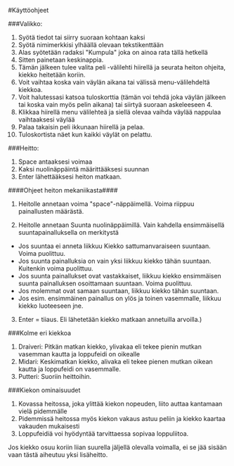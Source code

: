 #Käyttöohjeet

###Valikko:

1. Syötä tiedot tai siirry suoraan kohtaan kaksi
  1. Syötä nimimerkkisi ylhäällä olevaan tekstikenttään
  2. Alas syötetään radaksi "Kumpula" joka on ainoa rata tällä hetkellä
  3. Sitten painetaan keskinappia.
2. Tämän jälkeen tulee valita peli -välilehti hiirellä ja seurata heiton ohjeita, kiekko heitetään koriin.
  1. Voit vaihtaa koska vain väylän aikana tai välissä menu-välilehdeltä kiekkoa.
3. Voit halutessasi katsoa tuloskorttia (tämän voi tehdä joka väylän jälkeen tai koska vain myös pelin aikana) tai siirtyä suoraan askeleeseen 4.
4. Klikkaa hiirellä menu välilehteä ja siellä olevaa vaihda väylää nappulaa vaihtaaksesi väylää
5. Palaa takaisin peli ikkunaan hiirellä ja pelaa.
6. Tuloskortista näet kun kaikki väylät on pelattu.

###Heitto:

1. Space antaaksesi voimaa
2. Kaksi nuolinäppäintä määrittääksesi suunnan
3. Enter lähettääksesi heiton matkaan.

####Ohjeet heiton mekaniikasta####


1. Heitolle annetaan voima "space"-näppäimellä. Voima riippuu painallusten määrästä.

2. Heitolle annetaan Suunta nuolinäppäimillä. Vain kahdella ensimmäisellä suuntapainalluksella on merkitystä
  - Jos suuntaa ei anneta liikkuu Kiekko   sattumanvaraiseen suuntaan. Voima puolittuu.
  - Jos suunta painalluksia on vain yksi liikkuu kiekko tähän suuntaan. Kuitenkin voima puolittuu.
  - Jos suunta painallukset ovat vastakkaiset, liikkuu kiekko ensimmäisen suunta painalluksen osoittamaan suuntaan. Voima puolittuu.
  - Jos molemmat ovat samaan suuntaan, liikkuu kiekko tähän suuntaan.
  - Jos esim. ensimmäinen painallus on ylös ja toinen vasemmalle, liikkuu kiekko luoteeseen jne.

3. Enter = tiiaus. Eli lähetetään kiekko matkaan annetuilla arvoilla.)

###Kolme eri kiekkoa
1. Draiveri: Pitkän matkan kiekko, ylivakaa eli tekee pienin mutkan vasemman kautta ja loppufeidi on oikealle
2. Midari: Keskimatkan kiekko, alivaka eli tekee pienen mutkan oikean kautta ja loppufeidi on vasemmalle.
3. Putteri: Suoriin heittoihin.

###Kiekon ominaisuudet
1. Kovassa heitossa, joka ylittää kiekon nopeuden, liito auttaa kantamaan vielä pidemmälle
2. Pidemmissä heitossa myös kiekon vakaus astuu peliin ja kiekko kaartaa vakauden mukaisesti
3. Loppufeidiä voi hyödyntää tarvittaessa sopivaa loppuliitoa.




Jos kiekko osuu koriin liian suurella jäljellä olevalla voimalla, ei se jää sisään vaan tästä aiheutuu yksi lisäheitto.


